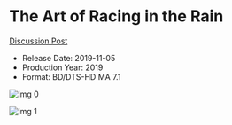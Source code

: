 # The Art of Racing in the Rain

[Discussion Post](https://www.avsforum.com/threads/bass-eq-for-filtered-movies.2995212/post-58812218)

* Release Date: 2019-11-05
* Production Year: 2019
* Format: BD/DTS-HD MA 7.1

![img 0](https://i.imgur.com/6U62mwx.jpg)

![img 1](https://i.imgur.com/aLBWMMl.png)


